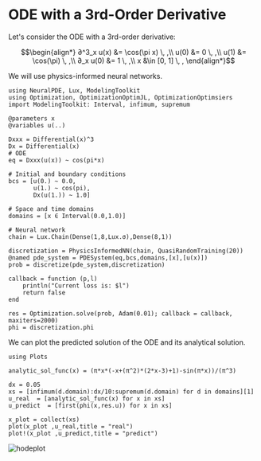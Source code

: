 # ODE with a 3rd-Order Derivative

Let's consider the ODE with a 3rd-order derivative:

```math
\begin{align*}
∂^3_x u(x) &= \cos(\pi x) \, ,\\
u(0) &= 0 \, ,\\
u(1) &= \cos(\pi) \, ,\\
∂_x u(0) &= 1 \, ,\\
x &\in [0, 1] \, ,
\end{align*}
```

We will use physics-informed neural networks.

```@example 3rdDerivative
using NeuralPDE, Lux, ModelingToolkit
using Optimization, OptimizationOptimJL, OptimizationOptimsiers
import ModelingToolkit: Interval, infimum, supremum

@parameters x
@variables u(..)

Dxxx = Differential(x)^3
Dx = Differential(x)
# ODE
eq = Dxxx(u(x)) ~ cos(pi*x)

# Initial and boundary conditions
bcs = [u(0.) ~ 0.0,
       u(1.) ~ cos(pi),
       Dx(u(1.)) ~ 1.0]

# Space and time domains
domains = [x ∈ Interval(0.0,1.0)]

# Neural network
chain = Lux.Chain(Dense(1,8,Lux.σ),Dense(8,1))

discretization = PhysicsInformedNN(chain, QuasiRandomTraining(20))
@named pde_system = PDESystem(eq,bcs,domains,[x],[u(x)])
prob = discretize(pde_system,discretization)

callback = function (p,l)
    println("Current loss is: $l")
    return false
end

res = Optimization.solve(prob, Adam(0.01); callback = callback, maxiters=2000)
phi = discretization.phi
```

We can plot the predicted solution of the ODE and its analytical solution.

```@example 3rdDerivative
using Plots

analytic_sol_func(x) = (π*x*(-x+(π^2)*(2*x-3)+1)-sin(π*x))/(π^3)

dx = 0.05
xs = [infimum(d.domain):dx/10:supremum(d.domain) for d in domains][1]
u_real  = [analytic_sol_func(x) for x in xs]
u_predict  = [first(phi(x,res.u)) for x in xs]

x_plot = collect(xs)
plot(x_plot ,u_real,title = "real")
plot!(x_plot ,u_predict,title = "predict")
```

![hodeplot](https://user-images.githubusercontent.com/12683885/90276340-69bc3e00-de6c-11ea-89a7-7d291123a38b.png)
